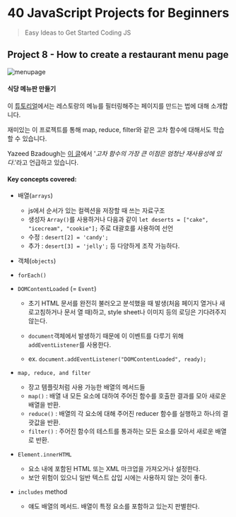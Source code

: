 # 40 JavaScript Projects for Beginners

> Easy Ideas to Get Started Coding JS



## Project 8 - How to create a restaurant menu page

![menupage](https://www.freecodecamp.org/news/content/images/size/w1000/2021/03/menu.png)

#### 식당 메뉴판 만들기

이 [튜토리얼](https://www.youtube.com/watch?v=3PHXvlpOkf4&t=8185s)에서는 레스토랑의 메뉴를 필터링해주는 페이지를 만드는 법에 대해 소개합니다. 

재미있는 이 프로젝트를 통해 map, reduce, filter와 같은 고차 함수에 대해서도 학습할 수 있습니다.



Yazeed Bzadough는 [이 글](https://www.freecodecamp.org/news/a-quick-intro-to-higher-order-functions-in-javascript-1a014f89c6b/)에서 '*고차 함수의 가장 큰 이점은 엄청난 재사용성에 있다*.'라고 언급하고 있습니다.



#### Key concepts covered:

+ 배열(`arrays`)
  + js에서 순서가 있는 컬렉션을 저장할 때 쓰는 자료구조
  + 생성자 `Array()`를 사용하거나 다음과 같이 `let deserts = ["cake", "icecream", "cookie"];` 주로 대괄호를 사용하여 선언
  + 수정 : `desert[2] = 'candy';`
  + 추가 : `desert[3] = 'jelly';` 등 다양하게 조작 가능하다.



+ 객체(`objects`)

+ `forEach()`

+ `DOMContentLoaded` (= `Event`)

  + 초기 HTML 문서를 완전히 불러오고 분석했을 때 발생(처음 페이지 열거나 새로고침하거나 문서 열 때)하고, style sheet나 이미지 등의 로딩은 기다려주지 않는다.

  + `document`객체에서 발생하기 때문에 이 이벤트를 다루기 위해 `addEventListener`를 사용한다.

  + ex. `document.addEventListener("DOMContentLoaded", ready);`

    

+ `map, reduce, and filter`

  + 장고 템플릿처럼 사용 가능한 배열의 메서드들
  + `map()` : 배열 내 모든 요소에 대하여 주어진 함수를 호출한 결과를 모아 새로운 배열을 반환.
  + `reduce()` : 배열의 각 요소에 대해 주어진 reducer 함수를 실행하고 하나의 결괏값을 반환.
  + `filter()` : 주어진 함수의 테스트를 통과하는 모든 요소를 모아서 새로운 배열로 반환.

  

+ `Element.innerHTML`

  + 요소 내에 포함된 HTML 또는 XML 마크업을 가져오거나 설정한다.
  + 보안 위험이 있으니 일반 텍스트 삽입 시에는 사용하지 않는 것이 좋다.

  

+ `includes` method

  + 얘도 배열의 메서드. 배열이 특정 요소를 포함하고 있는지 판별한다.
